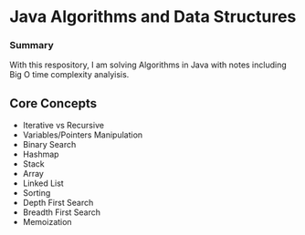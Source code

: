 # Java Algorithms and Data Structures 

### Summary
With this respository, I am solving Algorithms in Java with notes including Big O time complexity analyisis. 

## Core Concepts
- Iterative vs Recursive
- Variables/Pointers Manipulation 
- Binary Search
- Hashmap
- Stack 
- Array
- Linked List
- Sorting 
- Depth First Search
- Breadth First Search 
- Memoization
